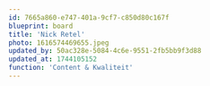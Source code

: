 ```yaml
---
id: 7665a860-e747-401a-9cf7-c850d80c167f
blueprint: board
title: 'Nick Retel'
photo: 1616574469655.jpeg
updated_by: 50ac328e-5084-4c6e-9551-2fb5bb9f3d88
updated_at: 1744105152
function: 'Content & Kwaliteit'
---
```

